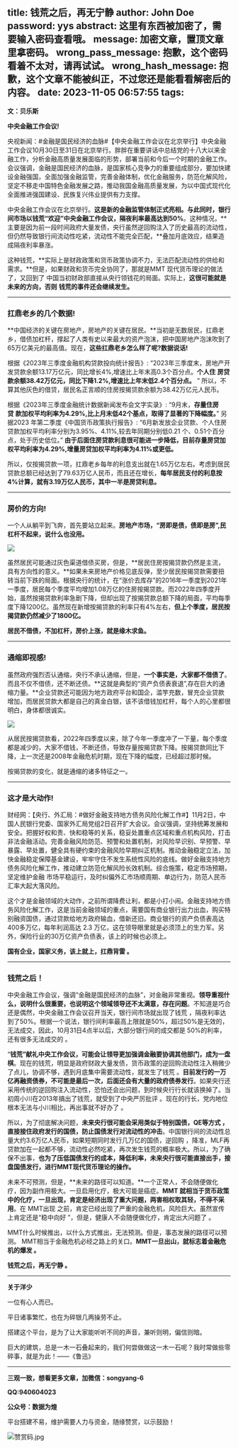 title: 钱荒之后，再无宁静
author: John Doe
password: yys
abstract: 这里有东西被加密了，需要输入密码查看哦。
message: 加密文章，置顶文章里拿密码。
wrong_pass_message: 抱歉，这个密码看着不太对，请再试试。
wrong_hash_message: 抱歉，这个文章不能被纠正，不过您还是能看看解密后的内容。
date: 2023-11-05 06:57:55
tags:
---
**文：贝乐斯**<!--more-->

**中央金融工作会议!**

央视新闻：#金融是国民经济的血脉#【中央金融工作会议在北京举行】中央金融工作会议10月30日至31日在北京举行。胖胖在重要讲话中总结党的十八大以来金融工作，分析金融高质量发展面临的形势，部署当前和今后一个时期的金融工作。会议强调，金融是国民经济的血脉，是国家核心竞争力的重要组成部分，要加快建设金融强国，全面加强金融监管，完善金融体制，优化金融服务，防范化解风险，坚定不移走中国特色金融发展之路，推动我国金融高质量发展，为以中国式现代化全面推进强国建设、民族复兴伟业提供有力支撑。

中央金融工作会议在北京举行。**这是新的金融监管体制正式亮相。**与此同时，银行间市场以钱荒“欢迎”中央金融工作会议**，隔夜利率最高达到50%**。这种情况，**主要是因为前一段时间政府大量发债，央行虽然逆回购注入了历史最高的流动性，但仍然导致银行间流动性吃紧，流动性不能完全匹配，**叠加月底效应，结果造成隔夜利率暴涨。

这种钱荒，**实际上是财政政策和货币政策协调不力，无法匹配流动性的供给和需求。**但是，如果财政和货币完全协同了，那就是MMT 现代货币理论的做法了，又回到了 中国当初财政部直接从央行领钱花的局面。实际上，**这很可能就是未来的方向，否则** **钱荒的事件还会继续发生。**

---

### **扛鼎老乡的几个数据!**

**中国经济的关键在房地产，房地产的关键在居民。**当初是无数居民，扛鼎老乡，借债加杠杆，撑起了人类有史以来最大的资产泡沫，把中国房地产泡沫吹到了65万亿美元的最高值。现在，**这些扛鼎老乡怎么样了呢?数据说话!**

根据《2023年三季度金融机构贷款投向统计报告》: “2023年三季度末，房地产开发贷款余额13.17万亿元，同比增长4%,增速比上年末高0.3个百分点。**个人住** **房贷款余额38.42万亿元，同比下降1.2%,增速比上年末低2.4个百分点。** ” 所以，不算其他灰色的借贷，居民名正言顺的住房按揭贷款余额为38.42万亿元人民币。

根据《2023年三季度金融统计数据新闻发布会文字实录》: “9月末，**存量住房贷** **款加权平均利率为4.29%,比上月末低42个基点，取得了显著的下降幅度。**” 另据2023 年第二季度《中国货币政策执行报告》: “6月新发放企业贷款、个人住房贷款加权平均利率分别为3.95%、4.11%,较去年同期分别低0.21 个、0.51个百分点，处于历史低位。” **由于后面住房贷款利息很可能进一步降低，目前存量房贷加权平均利率为4.29%,增量房贷加权平均利率为4.11%或更低。**

所以，仅按揭贷款一项，扛鼎老乡每年的利息支出就在1.65万亿左右。考虑到居民贷款总额已经达到了79.63万亿人民币，而且还在增长，**每年居民支付的利息按4%计算，就有3.19万亿人民币，其中一半是房贷利息。**

---

### **房价的方向!**

一个人从躺平到飞奔，首先要站立起来。**房地产市场，“房即是债，债即是房”,民杠杆不起来，说什么也没用。**

![](/images/20231104001.png)

虽然居民可能通过灰色渠道借债买房，但是，**居民住房按揭贷款仍然是主流，具有方向性的意义。**如果未来房地产价格见底反弹，至少居民按揭贷款需要扭转当前下跌的局面。根据央行的统计，在“涨价去库存”的2016年一季度到2021年一季度，居民每个季度平均增加1.08万亿的住房按揭贷款。而2022年四季度开始，虽然按揭贷款利率急剧下降，但却出现了按揭贷款总额下降的局面，平均每季度下降1200亿。虽然现在新增按揭贷款的利率只有4%左右，**但上个季度，居民按揭贷款仍然减少了1800亿。**

**居民不借债，不加杠杆，房价上涨，就是缘木求鱼。**

---

### **通缩即视感!**

虽然政府强烈否认通缩，央行不承认通缩，但是，**一个事实是，大家都不借债了**。而且不仅不借债，还不断还债。**这就是典型的“资产负债表衰退”,存在巨大的通缩力量。**企业贷款还可能因为地方政府平台和国企，滥竽充数，冒充企业贷款增加，而居民贷款大都是自己的真金白银，该不该借钱加杠杆，每个人的心里都很明白，身体都很诚实。

![](/images/20231104002.png)

从居民按揭贷款看，2022年四季度以来，除了今年一季度冲了一下量，每个季度都是减少的，大家不借钱，不断还债，导致存量按揭贷款下降。按揭贷款同比下降，上一次还是2008年金融危机时期，现在下降的幅度，已经超过那时候。

按揭贷款的变化，就是通缩的诸多特征之一。

---

### 这才是大动作!

财经网：【央行、外汇局：#做好金融支持地方债务风险化解工作#】11月2日，中国人民银行党委、国家外汇局党组2日召开扩大会议。会议强调，坚持统筹发展和安全。把握好权和责、快和稳等的关系，稳妥处置重点区域和重点机构风险，打击非法金融活动。完善金融风险防范、预警和处置机制，对风险早识别、早预警、早暴露、早处置，健全具有硬约束的金融风险早期纠正机制。推动金融稳定立法，加快金融稳定保障基金建设，牢牢守住不发生系统性风险的底线。做好金融支持地方债务风险化解工作，推动建立防范化解风险长效机制。综合施策，稳定市场预期，坚定维护金融 市场平稳运行，及时纠偏外汇市场顺周期、单边行为，防范人民币汇率大起大落风险。

这个才是金融领域的大动作，之前所谓降费让利，都是小打小闹。金融支持地方债务风险化解工作，这是当前金融领域的重点，需要国有商业银行出力出血，购买特别融资国债，通过贷款给地方政府输血，借新还旧。商业银行的资产负债表高达400多万亿，每年利润高达 2.3 万亿，这在领导眼里就是必须顶上的生力军。另外，保险行业的30万亿资产负债表，该上的时候也必须上。

**国有企业，国家义务，该上就上，扛鼎背雷 。**

---

### **钱荒之后！**

中央金融工作会议，强调“金融是国民经济的血脉”，对金融非常重视。**领导重视什么，说明什么很重要，也说明这个领域领导还不太满意，存在问题**。不知道是巧合还是偶然，中央金融工作会议召开当天，银行间市场就出现了钱荒 ，隔夜利率达到了50%。根据一个说法，银行间利率最高上限就是50%，超过50%是无效的，无法成交，因此，10月31日4点半以后，大部分银行间的成交都是 50%的利率，还有很多无法成交的 。

“**钱荒”献礼中央工作会议，可能会让领导更加强调金融要协调其他部门，成为一盘棋**。现在的钱荒，明显是政府财政大量发债，货币政策的逆回购流动性注入稍微少了点儿，协调不够，遇到月底集中需要流动性，就发生了钱荒 。**目前发行的一万亿再融资债券，不可能是最后一次，后面还会有大量的政府债券发行**。如果央行还采用传统的逆回购注入流动性，恐怕还会出问题，到时候央行行长就该换掉了。当初周小川在2013年搞出了钱荒，就受到了中央严厉批评 。现在的行长，党内地位根本无法与小川相比，再出事就不好办了 。

所以，为了彻底解决问题，**未来央行很可能会采用类似于特别国债，QE等方式 ，直接接住政府发行的国债，防止国债发行对流动性的冲击**。中国银行间的流动性总量大约3.6万亿人民币，如果短期同时发行几万亿的国债，逆回购 ，降准，MLF再贷款加在一起都不够，流动性必然吃紧，再次发生钱荒的概率极大。所以，为了确保不出事，**也为了压低国债发行的成本，降低利率，未来央行很可能直接出手，接盘国债发行，进行MMT现代货币理论的操作。**

未来不可预测，但是，**未来的路径可以知道。**一个正常人，不会随便做化疗，因为副作用极大。一旦启用化疗，极大可能是癌症。**MMT 就相当于货币政策中的化疗，一旦出现，肯定是经济出现了重大问题，两害相权取其轻，不得不采用**。在 MMT出现 之前，肯定已经出现了严重的金融危机，风险巨大。虽然宣传上肯定还是“稳中向好 ”，但是，健康人不会随便做化疗，肯定出大问题了 。

MMT什么时候推出，以什么方式推出，无法预测。但是，事态发展的路径可以预测。 MMT相当于金融危机必经之路上的关口。**MMT一旦出山，就标志着金融危机的爆发 。**

**钱荒之后，再无宁静 。**
- - -
**关于洋少**

一位有心人而已。

平日诸事繁忙，也在为碎银几两操劳不止。

搭建这个平台，是为了让大家能听听不同的声音，兼听则明，偏信则暗。

巨大的建筑，总是一木一石叠起来的，我们何尝做做这一木一石呢？我时常做些零碎事，就是为此！——《鲁迅》

---

**三观一致，想看更多文章，加微信：songyang-6**

**QQ:940604023**

**公众号：数据为煌** 

平台搭建不易，维护需要人力与资金，随缘赞赏，以示鼓励！

![赞赏码.jpg](/images/zanshang.jpg)
